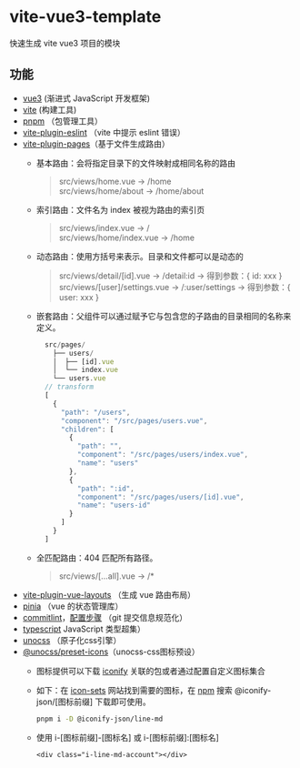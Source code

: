# vite-vue3-template

快速生成 vite vue3 项目的模块

## 功能

- [vue3](https://staging-cn.vuejs.org/) (渐进式 JavaScript 开发框架)
- [vite](https://cn.vitejs.dev/) (构建工具)
- [pnpm](https://pnpm.io/zh/) （包管理工具）
- [vite-plugin-eslint](https://github.com/gxmari007/vite-plugin-eslint) （vite 中提示 eslint 错误）
- [vite-plugin-pages](https://github.com/hannoeru/vite-plugin-pages)（基于文件生成路由）
  - 基本路由：会将指定目录下的文件映射成相同名称的路由
    > src/views/home.vue -> /home <br/>
    > src/views/home/about -> /home/about
  - 索引路由：文件名为 index 被视为路由的索引页
    > src/views/index.vue -> / <br/>
    > src/views/home/index.vue -> /home
  - 动态路由：使用方括号来表示。目录和文件都可以是动态的
    > src/views/detail/[id].vue -> /detail:id -> 得到参数：{ id: xxx } <br/>
    > src/views/[user]/settings.vue -> /:user/settings -> 得到参数：{ user: xxx }
  - 嵌套路由：父组件可以通过赋予它与包含您的子路由的目录相同的名称来定义。

    ```js
      src/pages/
        ├── users/
        │  ├── [id].vue
        │  └── index.vue
        └── users.vue
      // transform
      [
        {
          "path": "/users",
          "component": "/src/pages/users.vue",
          "children": [
            {
              "path": "",
              "component": "/src/pages/users/index.vue",
              "name": "users"
            },
            {
              "path": ":id",
              "component": "/src/pages/users/[id].vue",
              "name": "users-id"
            }
          ]
        }
      ]
    ```

  - 全匹配路由：404 匹配所有路径。
    > src/views/[...all].vue -> /*
- [vite-plugin-vue-layouts](https://github.com/JohnCampionJr/vite-plugin-vue-layouts) （生成 vue 路由布局）
- [pinia](https://pinia.vuejs.org/) （vue 的状态管理库）
- [commitlint](https://github.com/conventional-changelog/commitlint)，[配置步骤](https://github.com/front-end-study-program/commitlint-config) （git 提交信息规范化）
- [typescript](https://github.com/microsoft/TypeScript) JavaScript 类型超集）
- [unocss](https://github.com/unocss/unocss) （原子化css引擎）
- [@unocss/preset-icons](https://github.com/unocss/unocss/tree/main/packages/preset-icons/)（unocss-css图标预设）
  - 图标提供可以下载 [iconify](https://github.com/iconify/iconify) 关联的包或者通过配置自定义图标集合
  - 如下：在 [icon-sets](http://icon-sets.iconify.design/) 网站找到需要的图标，在 [npm](https://www.npmjs.com/) 搜索 @iconify-json/[图标前缀] 下载即可使用。

    ```bash
    pnpm i -D @iconify-json/line-md
    ```

  - 使用 i-[图标前缀]-[图标名] 或 i-[图标前缀]:[图标名]

    ```vue
    <div class="i-line-md-account"></div>
    ```
